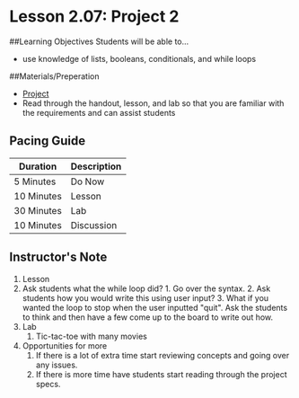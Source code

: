 # Lesson 2.07: Project 2

##Learning Objectives
Students will be able to... 
* use knowledge of lists, booleans, conditionals, and while loops 

##Materials/Preperation
* [Project]
* Read through the handout, lesson, and lab so that you are familiar with the requirements and can assist students

## Pacing Guide
| Duration   | Description |
| ---------- | ----------- |
| 5 Minutes  | Do Now      |
| 10 Minutes | Lesson      |
| 30 Minutes | Lab         |
| 10 Minutes | Discussion  |

## Instructor's Note
1. Lesson
  1. Ask students what the while loop did?
    1. Go over the syntax. 
    2. Ask students how you would write this using user input? 
    3. What if you wanted the loop to stop when the user inputted "quit". Ask the students to think and then have a few come up to the board to write out how. 
2. Lab
    1. Tic-tac-toe with many movies 
3. Opportunities for more
    1. If there is a lot of extra time start reviewing concepts and going over any issues. 
    2. If there is more time have students start reading through the project specs. 
  
[Project]: https://teals-introcs.gitbooks.io/2nd-semester-introduction-to-computer-science-pri/content/lab_207.html